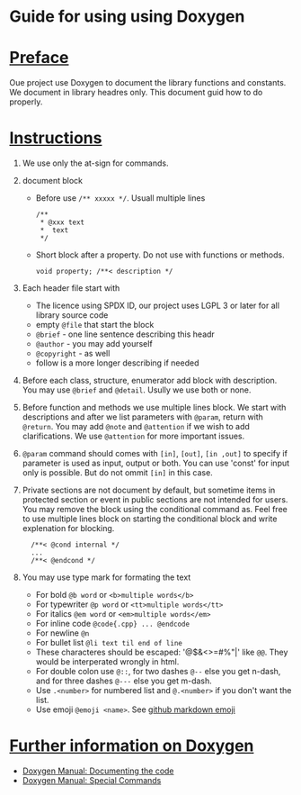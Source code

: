 # Guide for using using Doxygen

# <u>Preface</u>
Oue project use Doxygen to document the library functions and constants.
We document in library headres only.
This document guid how to do properly.

# <u>Instructions</u>
 1. We use only the at-sign for commands.
 1. document block
    * Before use `/** xxxxx */`. Usuall multiple lines

          /**
           * @xxx text
           *  text
           */

    * Short block after a property. Do not use with functions or methods.

          void property; /**< description */

 1. Each header file start with
    * The licence using SPDX ID, our project uses LGPL 3 or later for all library source code
    *  empty `@file` that start the block
    *  `@brief` - one line sentence describing this headr
    *  `@author` - you may add yourself
    *  `@copyright` - as well
    *  follow is a more longer describing if needed
 1. Before each class, structure, enumerator add block with description. You may use `@brief` and `@detail`. Usully we use both or none.
 1. Before function and methods we use multiple lines block. We start with descriptions and after we list parameters with `@param`, return with `@return`. You may add `@note` and `@attention` if we wish to add clarifications. We use `@attention` for more important issues.
 1. `@param` command should comes with `[in]`, `[out]`, `[in ,out]` to specify if parameter is used as input, output or both. You can use 'const' for input only is possible. But do not ommit `[in]` in this case.
 1. Private sections are not document by default, but sometime items in protected section or event in public sections are not intended for users. You may remove the block using the conditional command as. Feel free to use multiple lines block on starting the conditional block and write explenation for blocking.

          /**< @cond internal */
          ...
          /**< @endcond */

 1. You may use type mark for formating the text
    * For bold `@b word` or `<b>multiple words</b>`
    * For typewriter `@p word` or `<tt>multiple words</tt>`
    * For italics `@em word` or `<em>multiple words</em>`
    * For inline code `@code{.cpp} ... @endcode`
    * For newline `@n`
    * For bullet list `@li text til end of line`
    * These characteres should be escaped: '@$\&<>=#%"|' like `@@`. They would be interperated wrongly in html.
    * For double colon use `@::`, for two dashes `@--` else you get n-dash, and for three dashes `@---` else you get m-dash.
    * Use `.<number>` for numbered list and `@.<number>` if you don't want the list.
    * Use emoji `@emoji <name>`. See [github markdown emoji](https://gist.github.com/rxaviers/7360908)

# <u>Further information on Doxygen</u>
  * [Doxygen Manual: Documenting the code](https://www.doxygen.nl/manual/docblocks.html)
  * [Doxygen Manual: Special Commands](https://www.doxygen.nl/manual/commands.html)
